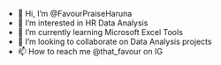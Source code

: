 - 👋 Hi, I’m @FavourPraiseHaruna
- 👀 I’m interested in HR Data Analysis
- 🌱 I’m currently learning Microsoft Excel Tools
- 💞️ I’m looking to collaborate on Data Analysis projects 
- 📫 How to reach me @that_favour on IG

<!---
FavourPraiseHaruna/FavourPraiseHaruna is a ✨ special ✨ repository because its `README.md` (this file) appears on your GitHub profile.
You can click the Preview link to take a look at your changes.
--->
